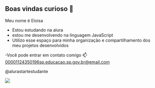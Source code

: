 ##  Boas vindas curioso 🫦


Meu nome é Eloisa 

- Estou estudando na alura
- estou me desenvolvendo na linguagem JavaScript
- Utilizo esse espaço para minha organização e compartilhamento dos meu projetos desenvolvidos

-Você pode entrar em contato comigo 📫
00001124350196sp.educacao.sp.gov.br@email.com

@alurastartestudante

![](https://media1.tenor.com/m/s1bdw4t67GAAAAAd/cavalinho-corinthians.gif)

